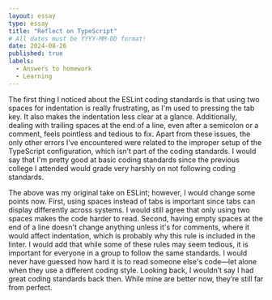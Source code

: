 ```yaml
---
layout: essay
type: essay
title: "Reflect on TypeScript"
# All dates must be YYYY-MM-DD format!
date: 2024-08-26
published: true
labels:
  - Answers to homework
  - Learning
---
```


The first thing I noticed about the ESLint coding standards is that 
using two spaces for indentation is really frustrating, as I'm used to pressing 
the tab key. It also makes the indentation less clear at a glance. Additionally, 
dealing with trailing spaces at the end of a line, even after a semicolon or a comment, 
feels pointless and tedious to fix. Apart from these issues, the only other errors I’ve 
encountered were related to the improper setup of the TypeScript configuration, which isn’t 
part of the coding standards. I would say that I'm pretty good at basic coding standards since 
the previous college I attended would grade very harshly on not following coding standards.

The above was my original take on ESLint; however, I would change some points now. First, using spaces instead of tabs is important since tabs can display differently across systems. I would still agree that only using two spaces makes the code harder to read. Second, having empty spaces at the end of a line doesn't change anything unless it's for comments, where it would affect indentation, which is probably why this rule is included in the linter. I would add that while some of these rules may seem tedious, it is important for everyone in a group to follow the same standards. I would never have guessed how hard it is to read someone else's code—let alone when they use a different coding style. Looking back, I wouldn’t say I had great coding standards back then. While mine are better now, they’re still far from perfect.

